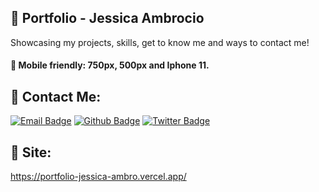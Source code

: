## 🌸 Portfolio - Jessica Ambrocio
Showcasing my projects, skills, get to know me and ways to contact me! 


#### 📲 Mobile friendly: 750px, 500px and Iphone 11. 

## 🌻 Contact Me: 
[![Email Badge](https://img.shields.io/badge/-Email-c14438?style=flat-square&logo=Gmail&logoColor=white&link=mailto:ambrojessica0@gmail.com)](mailto:ambrojessica0@gmail.com)
[![Github Badge](https://img.shields.io/badge/-Github-232323?style=flat-square&logo=Github&logoColor=white&link=https://github.com/ambrojessica)](https://github.com/ambrojessica)
[![Twitter Badge](https://img.shields.io/badge/-Twitter-1da1f2?style=flat-square&labelColor=1da1f2&logo=twitter&logoColor=white&link=https://twitter.com/ambrojessica)](https://twitter.com/ambrojessica)

## 🌵 Site:

https://portfolio-jessica-ambro.vercel.app/ 
